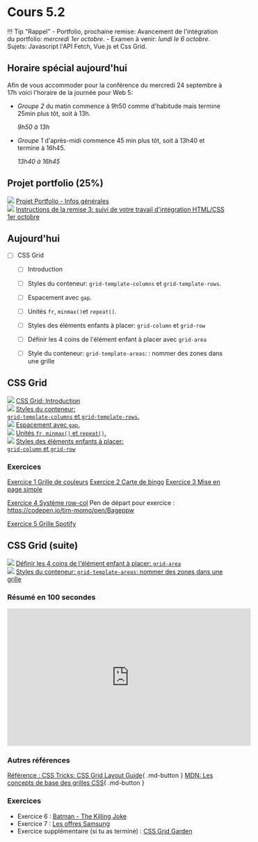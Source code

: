 # Cours 5.2
<!-- merc. 24 sept. -->

!!! Tip "Rappel"
    - Portfolio, prochaine remise: Avancement de l'intégration du portfolio: *mercredi 1er octobre*.
    - Examen à venir: *lundi le 6 octobre*. Sujets: Javascript l'API Fetch, Vue.js et Css Grid.
<!-- 
## Annnonces

Je considère repousser la *remise du 1er octobre (suivi d'intégration HTML/CSS de votre portfolio)* d'une semaine, soit après l'examen. Donc la nouvelle remise serait le 8 octobre.
 -->

## Horaire spécial aujourd'hui

Afin de vous accommoder pour la conférence du mercredi 24 septembre à 17h voici l'horaire de la journée pour Web 5:

- *Groupe 2* du matin commence à 9h50 comme d'habitude mais termine 25min plus tôt, soit à 13h.
  
  *9h50 à 13h*
- *Groupe 1* d'après-midi commence 45 min plus tôt, soit à 13h40 et termine à 16h45.
  
  *13h40 à 16h45*

## Projet portfolio (25%)

<div class="class-content-link">
  <img src="./projets/assets/icon-portfolio.svg">
  <a href="./projets/portfolio.html">Projet Portfolio - Infos générales</a>
</div>

<div class="class-content-link">
  <img src="./projets/assets/icon-portfolio.svg">
  <a href="./projets/portfolio-remise3.html">Instructions de la remise 3: suivi de votre travail d'intégration HTML/CSS 1er octobre</a>
</div>

## Aujourd'hui

- [ ] CSS Grid
  - [ ] Introduction
  - [ ] Styles du conteneur: `grid-template-columns` et `grid-template-rows`. 
  - [ ] Espacement avec `gap`. 
  - [ ] Unités `fr`, `minmax()`et `repeat()`.
  - [ ] Styles des éléments enfants à placer: `grid-column` et `grid-row`
  - [ ] Définir les 4 coins de l'élément enfant à placer avec `grid-area`
  - [ ] Style du conteneur: `grid-template-areas`: : nommer des zones dans une grille


## CSS Grid


<div class="class-content-link">
  <img src="./css/assets/icon-grid.png">
  <a href="./css/grid/intro.html">CSS Grid: Introduction</a>
</div>

<div class="class-content-link">
  <img src="./css/assets/icon-grid.png">
  <a href="./css/grid/grid-template-cols-rows.html">Styles du conteneur: <br><code>grid-template-columns</code> et <code>grid-template-rows</code>.</a>
</div>

<div class="class-content-link">
  <img src="./css/assets/icon-grid.png">
  <a href="./css/grid/gap.html">Espacement avec <code>gap</code>.</a>
</div>

<div class="class-content-link">
  <img src="./css/assets/icon-grid.png">
  <a href="./css/grid/unites.html">Unités <code>fr</code>, <code>minmax()</code> et <code>repeat()</code>.</a>
</div>

<div class="class-content-link">
  <img src="./css/assets/icon-grid.png">
  <a href="./css/grid/grid-col-row.html">Styles des éléments enfants à placer: <br><code>grid-column</code> et <code>grid-row</code></a>
</div>

### Exercices

[Exercice 1 Grille de couleurs](./exercices/ex-grid-grille-couleurs/README.md)
[Exercice 2 Carte de bingo](./exercices/ex-grid-carte-bingo/README.md)
[Exercice 3 Mise en page simple](./exercices/ex-grid-mise-en-page-simple/README.md)



[Exercice 4 Système row-col](https://tim-montmorency.com/timdoc/582-518MO/exercices/grid-systeme-col-row/)
Pen de départ pour exercice : https://codepen.io/tim-momo/pen/Bageppw

[Exercice 5 Grille Spotify](https://tim-montmorency.com/timdoc/582-518MO/exercices/grid-spotify/)


## CSS Grid (suite)

<div class="class-content-link">
  <img src="./css/assets/icon-grid.png">
  <a href="./css/grid/grid-area.html">Définir les 4 coins de l'élément enfant à placer: <code>grid-area</code></a>
</div>


<div class="class-content-link">
  <img src="./css/assets/icon-grid.png">
  <a href="./css/grid/grid-template-areas.html">Styles du conteneur: <code>grid-template-areas</code>: nommer des zones dans une grille</a>
</div>


### Résumé en 100 secondes

<iframe width="560" height="315" src="https://www.youtube.com/embed/uuOXPWCh-6o?si=4Bk94Pmk8nCEE0Yy" title="YouTube video player" frameborder="0" allow="accelerometer; autoplay; clipboard-write; encrypted-media; gyroscope; picture-in-picture; web-share" referrerpolicy="strict-origin-when-cross-origin" allowfullscreen></iframe>

### Autres références

[Référence : CSS Tricks: CSS Grid Layout Guide](https://css-tricks.com/snippets/css/complete-guide-grid/){ .md-button }
[MDN: Les concepts de base des grilles CSS](https://developer.mozilla.org/fr/docs/Web/CSS/CSS_grid_layout/Basic_concepts_of_grid_layout){ .md-button }


### Exercices

- Exercice 6 : <a href="https://smnarnold.com/exercices/css/grid-joker" target="_blank">Batman - The Killing Joke</a>
- Exercice 7 : <a href="https://smnarnold.com/exercices/css/grid-offres-samsung" target="_blank">Les offres Samsung</a>
- Exercice supplémentaire (si tu as terminé) : <a href="https://cssgridgarden.com/#fr" target="_blank" >CSS Grid Garden</a>
